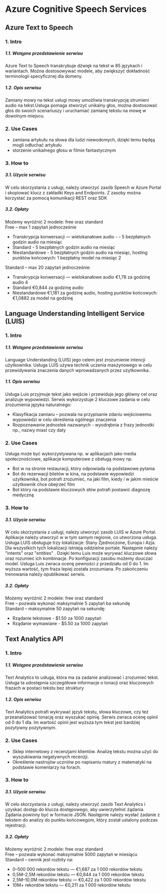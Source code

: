 # Azure Cognitive Speech Services

## Azure Text to Speech
### 1. Intro
##### 1.1. Wstępne przedstawienie serwisu
Azure Text to Speech transkrybuje dźwięk na tekst w 85 językach i wariantach. Można dostosowywać modele, aby zwiększyć dokładność terminologii specyficznej dla domeny.
##### 1.2. Opis serwisu
Zamiany mowy na tekst usługi mowy umożliwia transkrypcję strumieni audio na tekst.Usługa pomaga stworzyć unikalny głos, można dostosować głos do swoich scenariuszy i uruchamiać zamianę tekstu na mowę w dowolnym miejscu.

### 2. Use Cases
* zamiana artykułu na słowa dla ludzi niewodomych, dzięki temu będęą mogli odłuchać artykułu
* storzenie unikalnego głosu w filmie fantastycznym

### 3. How to
##### 3.1. Użycie serwisu
W celu skorzystania z usługi, należy utworzyć zasób Speech w Azure Portal i skopiować klucz z zakładki Keys and Endpoints. Z zasoby można korzystać za pomocą komunikacji REST oraz SDK

##### 3.2. Opłaty
Możemy wyróżnić 2 modele: free oraz standard <br/>
Free – max 1 zapytań jednocześnie <br/>
* Transkrypcja konwersacji — wielokanałowe audio - - 5 bezpłatnych godzin audio na miesiąc
* Standard - 5 bezpłatnych godzin audio na miesiąc
* Niestandardowe	- 5 bezpłatnych godzin audio na miesiąc, hosting punktów końcowych: 1 bezpłatny model na miesiąc 2 

Standard – max 20 zapytań jednocześnie:<br/>
* Transkrypcja konwersacji — wielokanałowe audio €1,78 za godzinę audio 4
* Standard €0,844 za godzinę audio
* Niestandardowe	€1,181 za godzinę audio, hosting punktów końcowych: €1,0882 za model na godzinę


## Language Understanding Intelligent Service (LUIS)

### 1. Intro
##### 1.1. Wstępne przedstawienie serwisu
Language Understanding (LUIS) jego celem jest zrozumienie intencji użytkownika. Usługa LUIS używa technik uczenia maszynowego w celu przewidywania znaczenia danych wprowadzanych przez użytkownika.

##### 1.1. Opis serwisu

Usługa Luis przyjmuje tekst jako wejście i przewiduje jego główny cel oraz analizuje wypowiedzi.
Serwis wykorzystuje 2 kluczowe zadania w celu zrozumienia języka naturalnego:<br/>
* Klasyfikacja zamiaru – pozwala na przypisanie zdaniu wejściowemu wypowiedzi w celu określenia ogólnego znaczenia <br/>
* Rozpoznawanie jednostek nazwanych  - wyodrębnia z frazy jednostki np., nazwy miast czy daty


### 2. Use Cases
Usługa może być wykorzystywana np. w aplikacjach jako media społecznościowe, aplikacje komputerowe z obsługą mowy np.

* Bot w na stronie restauracji, który odpowiada na podstawowe pytania 
* Bot do rezerwacji biletów w kina, na podstawie wypowiedzi użytkownika, bot potrafi zrozumieć, na jaki film, kiedy i w jakim mieście użytkownik chce obejrzeć film
* Bot który na podstawie kluczowych słów potrafi postawić diagnozę medyczną 

### 3. How to
##### 3.1. Użycie serwisu

W celu skorzystania z usługi, należy utworzyć zasób LUIS w Azure Portal. Aplikacje należy utworzyć w  w tym samym regionie, co utworzona usługa. Usługa LUIS obsługuje trzy lokalizacje: Stany Zjednoczone, Europa i Azja. Dla wszystkich tych lokalizacji istnieją oddzielne portale. Następnie należy "intents" oraz "entities" . Dzięki temu Luis może wyrywać kluczowe słowa oraz rozumieć ich kombinacje.  Po konfiguracji zasobu możemy douczać model. Usługa Luis zwraca ocenę pewności z przedziału od 0 do 1. Im wyższa wartość, tym fraza lepiej została zrozumiana. Po zakończeniu trenowania należy opublikować serwis. 

##### 3.2. Opłaty
Możemy wyróżnić 2 modele: free oraz standard <br/>
Free – pozwala wykonać maksymalnie 5 zapytań ba sekundę <br/>
Standard – maksymalnie 50 zapytań na sekundę:<br/>
*	Rządanie tekstowe - $1.50 za 1000 zapytań
*	Rządanie wymawiane - $5.50 za 1000 zapytań

## Text Analytics API

### 1. Intro
##### 1.1. Wstępne przedstawienie serwisu
Text Analytics to usługa, która ma za zadanie analizować i zrozumieć tekst. Usługa ta udostępnia szczegółowe informacje o tonacji oraz kluczowych frazach w postaci tekstu bez struktury
##### 1.2. Opis serwisu
Text Analytics potrafi wykrywać język tekstu, słowa kluczowe, czy też przeanalizować tonację oraz wyszukać opinię. Serwis zwraca ocenę opinii od 0 do 1 dla. Im wartość opinii jest wyższa tym tekst jest bardziej pozytywny pozytywnym. 

### 2. Use Cases

* Sklep internetowy z recenzjami klientów. Analizę tekstu można użyć do wyszukiwania negatywnych recenzji.
* Określenie nastrojów uczniów po napisaniu matury z matematyki na podstawie komentarzy na forach. 


### 3. How to
##### 3.1. Użycie serwisu
W celu skorzystania z usługi, należy utworzyć zasób Text Analytics i uzyskać dostęp do klucza dostępowego, aby uwierzytelnić żądania. Żądania powinny być w formacie JSON.
Następnie należy wysłać żadanie z tekstem do analizy do punktu końcowegom, który został ustalony podczas rejestracji. 

##### 3.2. Opłaty
Możemy wyróżnić 2 modele: free oraz standard<br/>
Free – pozwala wykonać maksymalnie 5000 zapytań w miesiącu <br/>
Standard – cennik jest rozbity na:<br/>
* 0–500 000 rekordów tekstu — €1,687 za 1 000 rekordów tekstu
* 0,5M–2,5M rekordów tekstu — €0,844 za 1 000 rekordów tekstu
* 2,5M–10,0M rekordów tekstu — €0,422 za 1 000 rekordów tekstu
* 10M+ rekordów tekstu — €0,211 za 1 000 rekordów tekstu
